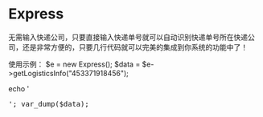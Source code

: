 # Express
无需输入快递公司，只要直接输入快递单号就可以自动识别快递单号所在快递公司，还是非常方便的，只要几行代码就可以完美的集成到你系统的功能中了！

使用示例：
$e = new Express();
$data = $e->getLogisticsInfo("453371918456");
 
echo '<pre>';
var_dump($data);
